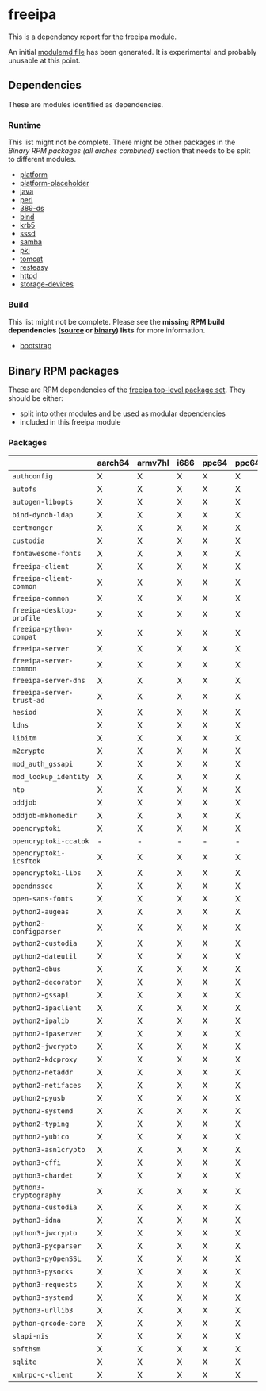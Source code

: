 # freeipa
This is a dependency report for the freeipa module.

An initial [modulemd file](freeipa.yaml) has been generated. It is experimental and probably unusable at this point.
## Dependencies
These are modules identified as dependencies.
### Runtime
This list might not be complete. There might be other packages in the *Binary RPM packages (all arches combined)* section that needs to be split to different modules.
* [platform](../platform)
* [platform-placeholder](../platform-placeholder)
* [java](../java)
* [perl](../perl)
* [389-ds](../389-ds)
* [bind](../bind)
* [krb5](../krb5)
* [sssd](../sssd)
* [samba](../samba)
* [pki](../pki)
* [tomcat](../tomcat)
* [resteasy](../resteasy)
* [httpd](../httpd)
* [storage-devices](../storage-devices)
### Build
This list might not be complete.
Please see the **missing RPM build dependencies ([source](all/buildtime-source-packages-short.txt) or [binary](all/buildtime-binary-packages-short.txt)) lists** for more information.
* [bootstrap](../bootstrap)
## Binary RPM packages
These are RPM dependencies of the [freeipa top-level package set](freeipa.csv). They should be either:
* split into other modules and be used as modular dependencies
* included in this freeipa module
### Packages
| |aarch64 |armv7hl |i686 |ppc64 |ppc64le |s390x |x86_64 |
|---|---|---|---|---|---|---|---|
| `authconfig` | X | X | X | X | X | X | X |
| `autofs` | X | X | X | X | X | X | X |
| `autogen-libopts` | X | X | X | X | X | X | X |
| `bind-dyndb-ldap` | X | X | X | X | X | X | X |
| `certmonger` | X | X | X | X | X | X | X |
| `custodia` | X | X | X | X | X | X | X |
| `fontawesome-fonts` | X | X | X | X | X | X | X |
| `freeipa-client` | X | X | X | X | X | X | X |
| `freeipa-client-common` | X | X | X | X | X | X | X |
| `freeipa-common` | X | X | X | X | X | X | X |
| `freeipa-desktop-profile` | X | X | X | X | X | X | X |
| `freeipa-python-compat` | X | X | X | X | X | X | X |
| `freeipa-server` | X | X | X | X | X | X | X |
| `freeipa-server-common` | X | X | X | X | X | X | X |
| `freeipa-server-dns` | X | X | X | X | X | X | X |
| `freeipa-server-trust-ad` | X | X | X | X | X | X | X |
| `hesiod` | X | X | X | X | X | X | X |
| `ldns` | X | X | X | X | X | X | X |
| `libitm` | X | X | X | X | X | X | X |
| `m2crypto` | X | X | X | X | X | X | X |
| `mod_auth_gssapi` | X | X | X | X | X | X | X |
| `mod_lookup_identity` | X | X | X | X | X | X | X |
| `ntp` | X | X | X | X | X | X | X |
| `oddjob` | X | X | X | X | X | X | X |
| `oddjob-mkhomedir` | X | X | X | X | X | X | X |
| `opencryptoki` | X | X | X | X | X | X | X |
| `opencryptoki-ccatok` | - | - | - | - | - | X | - |
| `opencryptoki-icsftok` | X | X | X | X | X | - | X |
| `opencryptoki-libs` | X | X | X | X | X | X | X |
| `opendnssec` | X | X | X | X | X | X | X |
| `open-sans-fonts` | X | X | X | X | X | X | X |
| `python2-augeas` | X | X | X | X | X | X | X |
| `python2-configparser` | X | X | X | X | X | X | X |
| `python2-custodia` | X | X | X | X | X | X | X |
| `python2-dateutil` | X | X | X | X | X | X | X |
| `python2-dbus` | X | X | X | X | X | X | X |
| `python2-decorator` | X | X | X | X | X | X | X |
| `python2-gssapi` | X | X | X | X | X | X | X |
| `python2-ipaclient` | X | X | X | X | X | X | X |
| `python2-ipalib` | X | X | X | X | X | X | X |
| `python2-ipaserver` | X | X | X | X | X | X | X |
| `python2-jwcrypto` | X | X | X | X | X | X | X |
| `python2-kdcproxy` | X | X | X | X | X | X | X |
| `python2-netaddr` | X | X | X | X | X | X | X |
| `python2-netifaces` | X | X | X | X | X | X | X |
| `python2-pyusb` | X | X | X | X | X | X | X |
| `python2-systemd` | X | X | X | X | X | X | X |
| `python2-typing` | X | X | X | X | X | X | X |
| `python2-yubico` | X | X | X | X | X | X | X |
| `python3-asn1crypto` | X | X | X | X | X | X | X |
| `python3-cffi` | X | X | X | X | X | X | X |
| `python3-chardet` | X | X | X | X | X | X | X |
| `python3-cryptography` | X | X | X | X | X | X | X |
| `python3-custodia` | X | X | X | X | X | X | X |
| `python3-idna` | X | X | X | X | X | X | X |
| `python3-jwcrypto` | X | X | X | X | X | X | X |
| `python3-pycparser` | X | X | X | X | X | X | X |
| `python3-pyOpenSSL` | X | X | X | X | X | X | X |
| `python3-pysocks` | X | X | X | X | X | X | X |
| `python3-requests` | X | X | X | X | X | X | X |
| `python3-systemd` | X | X | X | X | X | X | X |
| `python3-urllib3` | X | X | X | X | X | X | X |
| `python-qrcode-core` | X | X | X | X | X | X | X |
| `slapi-nis` | X | X | X | X | X | X | X |
| `softhsm` | X | X | X | X | X | X | X |
| `sqlite` | X | X | X | X | X | X | X |
| `xmlrpc-c-client` | X | X | X | X | X | X | X |

